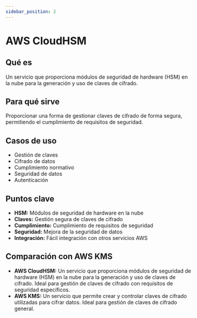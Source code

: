 ```yaml
---
sidebar_position: 2
---
```


# AWS CloudHSM

## Qué es
Un servicio que proporciona módulos de seguridad de hardware (HSM) en la nube para la generación y uso de claves de cifrado.

## Para qué sirve
Proporcionar una forma de gestionar claves de cifrado de forma segura, permitiendo el cumplimiento de requisitos de seguridad.

## Casos de uso
- Gestión de claves
- Cifrado de datos
- Cumplimiento normativo
- Seguridad de datos
- Autenticación

## Puntos clave
- **HSM:** Módulos de seguridad de hardware en la nube
- **Claves:** Gestión segura de claves de cifrado
- **Cumplimiento:** Cumplimiento de requisitos de seguridad
- **Seguridad:** Mejora de la seguridad de datos
- **Integración:** Fácil integración con otros servicios AWS

## Comparación con AWS KMS
- **AWS CloudHSM:** Un servicio que proporciona módulos de seguridad de hardware (HSM) en la nube para la generación y uso de claves de cifrado. Ideal para gestión de claves de cifrado con requisitos de seguridad específicos.
- **AWS KMS:** Un servicio que permite crear y controlar claves de cifrado utilizadas para cifrar datos. Ideal para gestión de claves de cifrado general. 